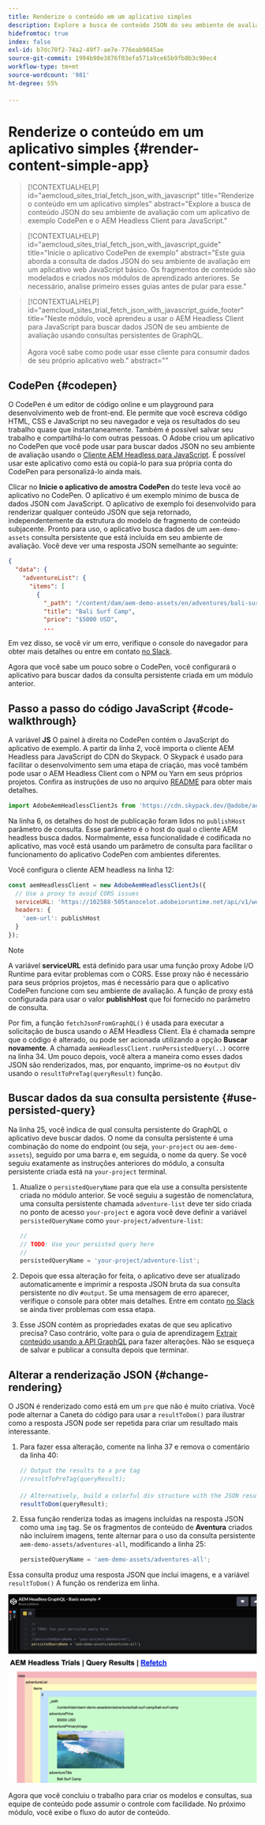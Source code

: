 ```yaml
---
title: Renderize o conteúdo em um aplicativo simples
description: Explore a busca de conteúdo JSON do seu ambiente de avaliação com um aplicativo de exemplo CodePen e o AEM Headless Client para JavaScript.
hidefromtoc: true
index: false
exl-id: b7dc70f2-74a2-49f7-ae7e-776eab9845ae
source-git-commit: 1994b90e3876f03efa571a9ce65b9fb8b3c90ec4
workflow-type: tm+mt
source-wordcount: '981'
ht-degree: 55%

---
```



# Renderize o conteúdo em um aplicativo simples {#render-content-simple-app}

>[!CONTEXTUALHELP]
>id="aemcloud_sites_trial_fetch_json_with_javascript"
>title="Renderize o conteúdo em um aplicativo simples"
>abstract="Explore a busca de conteúdo JSON do seu ambiente de avaliação com um aplicativo de exemplo CodePen e o AEM Headless Client para JavaScript."

>[!CONTEXTUALHELP]
>id="aemcloud_sites_trial_fetch_json_with_javascript_guide"
>title="Inicie o aplicativo CodePen de exemplo"
>abstract="Este guia aborda a consulta de dados JSON do seu ambiente de avaliação em um aplicativo web JavaScript básico. Os fragmentos de conteúdo são modelados e criados nos módulos de aprendizado anteriores. Se necessário, analise primeiro esses guias antes de pular para esse."

>[!CONTEXTUALHELP]
>id="aemcloud_sites_trial_fetch_json_with_javascript_guide_footer"
>title="Neste módulo, você aprendeu a usar o AEM Headless Client para JavaScript para buscar dados JSON de seu ambiente de avaliação usando consultas persistentes de GraphQL.<br><br>Agora você sabe como pode usar esse cliente para consumir dados de seu próprio aplicativo web."
>abstract=""

## CodePen {#codepen}

O CodePen é um editor de código online e um playground para desenvolvimento web de front-end. Ele permite que você escreva código HTML, CSS e JavaScript no seu navegador e veja os resultados do seu trabalho quase que instantaneamente. Também é possível salvar seu trabalho e compartilhá-lo com outras pessoas. O Adobe criou um aplicativo no CodePen que você pode usar para buscar dados JSON no seu ambiente de avaliação usando o [Cliente AEM Headless para JavaScript](https://github.com/adobe/aem-headless-client-js). É possível usar este aplicativo como está ou copiá-lo para sua própria conta do CodePen para personalizá-lo ainda mais.

Clicar no **Inicie o aplicativo de amostra CodePen** do teste leva você ao aplicativo no CodePen. O aplicativo é um exemplo mínimo de busca de dados JSON com JavaScript. O aplicativo de exemplo foi desenvolvido para renderizar qualquer conteúdo JSON que seja retornado, independentemente da estrutura do modelo de fragmento de conteúdo subjacente. Pronto para uso, o aplicativo busca dados de um `aem-demo-assets` consulta persistente que está incluída em seu ambiente de avaliação. Você deve ver uma resposta JSON semelhante ao seguinte:

```json
{
  "data": {
    "adventureList": {
      "items": [
        {
          "_path": "/content/dam/aem-demo-assets/en/adventures/bali-surf-camp/bali-surf-camp",
          "title": "Bali Surf Camp",
          "price": "$5000 USD",
          ...
```

Em vez disso, se você vir um erro, verifique o console do navegador para obter mais detalhes ou entre em contato [no Slack](https://adobe-dx-support.slack.com).

Agora que você sabe um pouco sobre o CodePen, você configurará o aplicativo para buscar dados da consulta persistente criada em um módulo anterior.

## Passo a passo do código JavaScript {#code-walkthrough}

A variável **JS** O painel à direita no CodePen contém o JavaScript do aplicativo de exemplo. A partir da linha 2, você importa o cliente AEM Headless para JavaScript do CDN do Skypack. O Skypack é usado para facilitar o desenvolvimento sem uma etapa de criação, mas você também pode usar o AEM Headless Client com o NPM ou Yarn em seus próprios projetos. Confira as instruções de uso no arquivo [README](https://github.com/adobe/aem-headless-client-js#aem-headless-client-for-javascript) para obter mais detalhes.

```javascript
import AdobeAemHeadlessClientJs from 'https://cdn.skypack.dev/@adobe/aem-headless-client-js@v3.2.0';
```

Na linha 6, os detalhes do host de publicação foram lidos no `publishHost` parâmetro de consulta. Esse parâmetro é o host do qual o cliente AEM headless busca dados. Normalmente, essa funcionalidade é codificada no aplicativo, mas você está usando um parâmetro de consulta para facilitar o funcionamento do aplicativo CodePen com ambientes diferentes.

Você configura o cliente AEM headless na linha 12:

```javascript
const aemHeadlessClient = new AdobeAemHeadlessClientJs({
  // Use a proxy to avoid CORS issues
  serviceURL: 'https://102588-505tanocelot.adobeioruntime.net/api/v1/web/aem/proxy',
  headers: {
    'aem-url': publishHost
  }
});
```

>[!NOTE]
>
>A variável **serviceURL** está definido para usar uma função proxy Adobe I/O Runtime para evitar problemas com o CORS. Esse proxy não é necessário para seus próprios projetos, mas é necessário para que o aplicativo CodePen funcione com seu ambiente de avaliação. A função de proxy está configurada para usar o valor **publishHost** que foi fornecido no parâmetro de consulta.

Por fim, a função `fetchJsonFromGraphQL()` é usada para executar a solicitação de busca usando o AEM Headless Client. Ela é chamada sempre que o código é alterado, ou pode ser acionada utilizando a opção **Buscar novamente**. A chamada `aemHeadlessClient.runPersistedQuery(..)` ocorre na linha 34. Um pouco depois, você altera a maneira como esses dados JSON são renderizados, mas, por enquanto, imprime-os no `#output` div usando o `resultToPreTag(queryResult)` função.

## Buscar dados da sua consulta persistente {#use-persisted-query}

Na linha 25, você indica de qual consulta persistente do GraphQL o aplicativo deve buscar dados. O nome da consulta persistente é uma combinação do nome do endpoint (ou seja, `your-project` ou `aem-demo-assets`), seguido por uma barra e, em seguida, o nome da query. Se você seguiu exatamente as instruções anteriores do módulo, a consulta persistente criada está na `your-project` terminal.

1. Atualize o `persistedQueryName` para que ela use a consulta persistente criada no módulo anterior. Se você seguiu a sugestão de nomenclatura, uma consulta persistente chamada `adventure-list` deve ter sido criada no ponto de acesso `your-project` e agora você deve definir a variável `persistedQueryName` como `your-project/adventure-list`:

   ```javascript
   //
   // TODO: Use your persisted query here
   //
   persistedQueryName = 'your-project/adventure-list';
   ```

1. Depois que essa alteração for feita, o aplicativo deve ser atualizado automaticamente e imprimir a resposta JSON bruta da sua consulta persistente no div `#output`. Se uma mensagem de erro aparecer, verifique o console para obter mais detalhes. Entre em contato [no Slack](https://adobe-dx-support.slack.com) se ainda tiver problemas com essa etapa.

1. Esse JSON contém as propriedades exatas de que seu aplicativo precisa? Caso contrário, volte para o guia de aprendizagem [Extrair conteúdo usando a API GraphQL](https://experience.adobe.com/experiencemanager/learn/extract_content_using_graphql) para fazer alterações. Não se esqueça de salvar e publicar a consulta depois que terminar.

## Alterar a renderização JSON {#change-rendering}

O JSON é renderizado como está em um `pre` que não é muito criativa. Você pode alternar a Caneta do código para usar a `resultToDom()` para ilustrar como a resposta JSON pode ser repetida para criar um resultado mais interessante.

1. Para fazer essa alteração, comente na linha 37 e remova o comentário da linha 40:

   ```javascript
   // Output the results to a pre tag
   //resultToPreTag(queryResult);
   
   // Alternatively, build a colorful div structure with the JSON results and render images inline
   resultToDom(queryResult);
   ```

1. Essa função renderiza todas as imagens incluídas na resposta JSON como uma `img` tag. Se os fragmentos de conteúdo de **Aventura** criados não incluírem imagens, tente alternar para o uso da consulta persistente `aem-demo-assets/adventures-all`, modificando a linha 25:

   ```javascript
   persistedQueryName = 'aem-demo-assets/adventures-all';
   ```

Essa consulta produz uma resposta JSON que inclui imagens, e a variável `resultToDom()` A função os renderiza em linha.

![Resultado da consulta adventures-all e da função de renderização resultToDom](assets/do-not-localize/adventures-all-query-result.png)

Agora que você concluiu o trabalho para criar os modelos e consultas, sua equipe de conteúdo pode assumir o controle com facilidade. No próximo módulo, você exibe o fluxo do autor de conteúdo.
